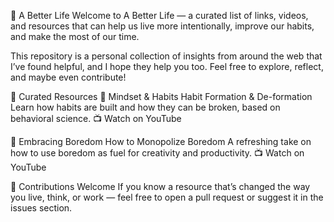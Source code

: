 🌱 A Better Life
Welcome to A Better Life — a curated list of links, videos, and resources that can help us live more intentionally, improve our habits, and make the most of our time.

This repository is a personal collection of insights from around the web that I’ve found helpful, and I hope they help you too. Feel free to explore, reflect, and maybe even contribute!

🔗 Curated Resources
🎯 Mindset & Habits
Habit Formation & De-formation
Learn how habits are built and how they can be broken, based on behavioral science.
📺 Watch on YouTube

🧠 Embracing Boredom
How to Monopolize Boredom
A refreshing take on how to use boredom as fuel for creativity and productivity.
📺 Watch on YouTube

💬 Contributions Welcome
If you know a resource that’s changed the way you live, think, or work — feel free to open a pull request or suggest it in the issues section.
